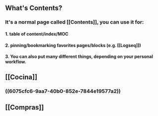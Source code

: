 ## What's **Contents**?
### It's a normal page called [[Contents]], you can use it for:
#### 1. table of content/index/MOC
#### 2. pinning/bookmarking favorites pages/blocks (e.g. [[Logseq]])
#### 3. You can also put many different things, depending on your personal workflow.
## [[Cocina]]
### ((6075cfc6-9aa7-40b0-852e-7844e19577a2))
## [[Compras]]
###

